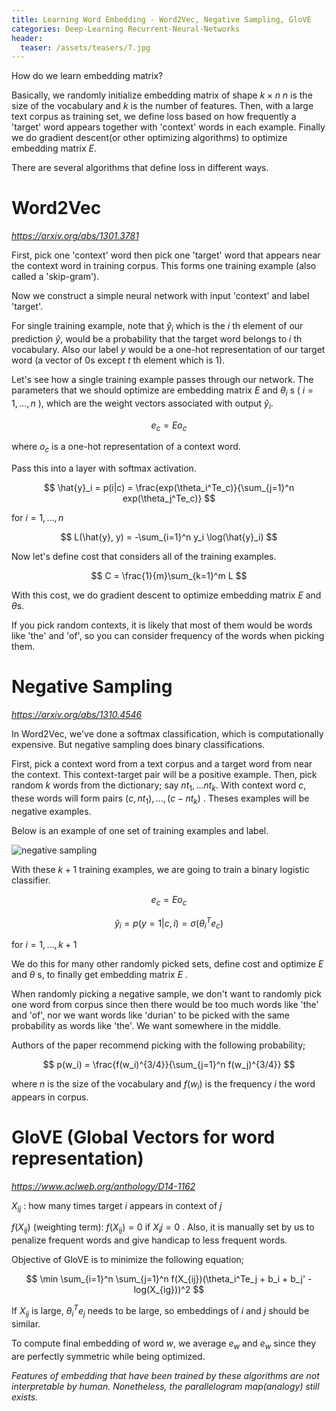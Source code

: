 ```yaml
---
title: Learning Word Embedding - Word2Vec, Negative Sampling, GloVE
categories: Deep-Learning Recurrent-Neural-Networks
header:
  teaser: /assets/teasers/7.jpg
---
```


How do we learn embedding matrix?

Basically, we randomly initialize embedding matrix of shape $k \times n$ $n$ is the size of the vocabulary and $k$ is the number of features. Then, with a large text corpus as training set, we define loss based on how frequently a 'target' word appears together with 'context' words in each example. Finally we do gradient descent(or other optimizing algorithms) to optimize embedding matrix $E$.

There are several algorithms that define loss in different ways.

# Word2Vec

*https://arxiv.org/abs/1301.3781*

First, pick one 'context' word then pick one 'target' word that appears near the context word in training corpus. This forms one training example (also called a 'skip-gram').

Now we construct a simple neural network with input 'context' and label 'target'.

For single training example, note that $\hat{y}_i$ which is the $i$ th element of our prediction $\hat{y}$, would be a probability that the target word belongs to $i$ th vocabulary. Also our label $y$ would be a one-hot representation of our target word (a vector of 0s except $t$ th element which is 1).

Let's see how a single training example passes through our network. The parameters that we should optimize are embedding matrix $E$ and $\theta_i$ s ( $i=1,...,n$ ), which are the weight vectors associated with output $\hat{y}_i$.

$$
e_c = Eo_c
$$

where $o_c$ is a one-hot representation of a context word.

Pass this into a layer with softmax activation.

$$
\hat{y}_i = p(i|c) =  \frac{exp(\theta_i^Te_c)}{\sum_{j=1}^n exp(\theta_j^Te_c)}
$$

for $i=1,...,n$

$$
L(\hat{y}, y) = -\sum_{i=1}^n y_i \log(\hat{y}_i)
$$

Now let's define cost that considers all of the training examples.

$$
C = \frac{1}{m}\sum_{k=1}^m L
$$

With this cost, we do gradient descent to optimize embedding matrix $E$ and $\theta$s.

If you pick random contexts, it is likely that most of them would be words like 'the' and 'of', so you can consider frequency of the words when picking them.

# Negative Sampling

*https://arxiv.org/abs/1310.4546*

In Word2Vec, we've done a softmax classification, which is computationally expensive. But negative sampling does binary classifications.

First, pick a context word from a text corpus and a target word from near the context. This context-target pair will be a positive example. Then, pick random $k$ words from the dictionary; say $nt_1,...nt_k$. With context word $c$, these words will form pairs $(c,nt_1),...,(c-nt_k)$ . Theses examples will be negative examples.

Below is an example of one set of training examples and label.

![negative sampling](https://lh3.googleusercontent.com/RTpMqLm5FSxbugBMf-WnwrqHuwlbZ3s2obcFWn7VQ2I_OrOIk1EVXHYCvsF6vzpMAWXmL-pJo1BBqrGt2uOqdt9KQWfFdvaqSpDBXbuDsp4SqGKfGHjOw4pMaSb5-Y18eHhe4JxNTw=w2400)

With these $k+1$ training examples, we are going to train a binary logistic classifier.

$$
e_c = Eo_c
$$

$$
\hat{y}_i = p(y=1|c,i) = \sigma(\theta_i^Te_c)
$$

for $i=1,...,k+1$

We do this for many other randomly picked sets, define cost and optimize $E$ and $\theta$ s, to finally get embedding matrix $E$ .

When randomly picking a negative sample, we don't want to randomly pick one word from corpus since then there would be too much words like 'the' and 'of', nor we want words like 'durian' to be picked with the same probability as words like 'the'. We want somewhere in the middle.

Authors of the paper recommend picking with the following probability;

$$
p(w_i) = \frac{f(w_i)^{3/4}}{\sum_{j=1}^n f(w_j)^{3/4}}
$$

where $n$ is the size of the vocabulary and $f(w_i)$ is the frequency $i$ the word appears in corpus.

# GloVE (Global Vectors for word representation)

*https://www.aclweb.org/anthology/D14-1162*

$X_{ij}$ : how many times target $i$ appears in context of $j$

$f(X_{ij})$ (weighting term): $f(X_{ij})=0$ if $X_ij=0$ . Also, it is manually set by us to penalize frequent words and give handicap to less frequent words.

Objective of GloVE is to minimize the following equation;

$$
\min \sum_{i=1}^n \sum_{j=1}^n f(X_{ij})(\theta_i^Te_j + b_i + b_j' - log(X_{ig}))^2
$$

If $X_{ij}$ is large, $\theta_i^Te_j$ needs to be large, so embeddings of $i$ and $j$ should be similar.

To compute final embedding of word $w$, we average $e_w$ and $e_w$ since they are perfectly symmetric while being optimized.

*Features of embedding that have been trained by these algorithms are not interpretable by human. Nonetheless, the parallelogram map(analogy) still exists.*
